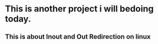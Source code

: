# This is another project i will bedoing today.
## This is about Inout and Out Redirection  on linux

